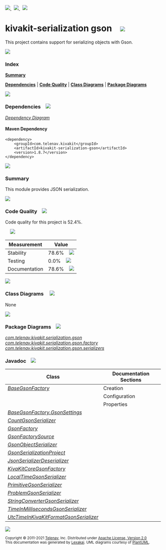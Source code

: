 [//]: # (start-user-text)

<a href="https://www.kivakit.org">
<img src="https://telenav.github.io/telenav-assets/images/icons/web-32.png" srcset="https://telenav.github.io/telenav-assets/images/icons/web-32-2x.png 2x"/>
</a>
&nbsp;
<a href="https://twitter.com/openkivakit">
<img src="https://telenav.github.io/telenav-assets/images/logos/twitter/twitter-32.png" srcset="https://telenav.github.io/telenav-assets/images/logos/twitter/twitter-32-2x.png 2x"/>
</a>
&nbsp;
<a href="https://kivakit.zulipchat.com">
<img src="https://telenav.github.io/telenav-assets/images/logos/zulip/zulip-32.png" srcset="https://telenav.github.io/telenav-assets/images/logos/zulip/zulip-32-2x.png 2x"/>
</a>

[//]: # (end-user-text)

# kivakit-serialization gson &nbsp;&nbsp; <img src="https://telenav.github.io/telenav-assets/images/icons/communicate-64.png" srcset="https://telenav.github.io/telenav-assets/images/icons/communicate-64-2x.png 2x"/>

This project contains support for serializing objects with Gson.

<img src="https://telenav.github.io/telenav-assets/images/separators/horizontal-line-512.png" srcset="https://telenav.github.io/telenav-assets/images/separators/horizontal-line-512-2x.png 2x"/>

### Index

[**Summary**](#summary)  

[**Dependencies**](#dependencies) | [**Code Quality**](#code-quality) | [**Class Diagrams**](#class-diagrams) | [**Package Diagrams**](#package-diagrams)

<img src="https://telenav.github.io/telenav-assets/images/separators/horizontal-line-512.png" srcset="https://telenav.github.io/telenav-assets/images/separators/horizontal-line-512-2x.png 2x"/>

### Dependencies <a name="dependencies"></a> &nbsp;&nbsp; <img src="https://telenav.github.io/telenav-assets/images/icons/dependencies-32.png" srcset="https://telenav.github.io/telenav-assets/images/icons/dependencies-32-2x.png 2x"/>

[*Dependency Diagram*](https://www.kivakit.org/1.8.7/lexakai/kivakit/kivakit-serialization/gson/documentation/diagrams/dependencies.svg)

#### Maven Dependency

    <dependency>
        <groupId>com.telenav.kivakit</groupId>
        <artifactId>kivakit-serialization-gson</artifactId>
        <version>1.8.7</version>
    </dependency>

<img src="https://telenav.github.io/telenav-assets/images/separators/horizontal-line-128.png" srcset="https://telenav.github.io/telenav-assets/images/separators/horizontal-line-128-2x.png 2x"/>

[//]: # (start-user-text)

### Summary <a name = "summary"></a>

This module provides JSON serialization.

[//]: # (end-user-text)

<img src="https://telenav.github.io/telenav-assets/images/separators/horizontal-line-128.png" srcset="https://telenav.github.io/telenav-assets/images/separators/horizontal-line-128-2x.png 2x"/>

### Code Quality <a name="code-quality"></a> &nbsp;&nbsp; <img src="https://telenav.github.io/telenav-assets/images/icons/ruler-32.png" srcset="https://telenav.github.io/telenav-assets/images/icons/ruler-32-2x.png 2x"/>

Code quality for this project is 52.4%.  
  
&nbsp; &nbsp; <img src="https://telenav.github.io/telenav-assets/images/meters/meter-50-96.png" srcset="https://telenav.github.io/telenav-assets/images/meters/meter-50-96-2x.png 2x"/>

| Measurement   | Value                    |
|---------------|--------------------------|
| Stability     | 78.6%&nbsp; &nbsp; <img src="https://telenav.github.io/telenav-assets/images/meters/meter-80-96.png" srcset="https://telenav.github.io/telenav-assets/images/meters/meter-80-96-2x.png 2x"/>     |
| Testing       | 0.0%&nbsp; &nbsp; <img src="https://telenav.github.io/telenav-assets/images/meters/meter-0-96.png" srcset="https://telenav.github.io/telenav-assets/images/meters/meter-0-96-2x.png 2x"/>       |
| Documentation | 78.6%&nbsp; &nbsp; <img src="https://telenav.github.io/telenav-assets/images/meters/meter-80-96.png" srcset="https://telenav.github.io/telenav-assets/images/meters/meter-80-96-2x.png 2x"/> |

<img src="https://telenav.github.io/telenav-assets/images/separators/horizontal-line-128.png" srcset="https://telenav.github.io/telenav-assets/images/separators/horizontal-line-128-2x.png 2x"/>

### Class Diagrams <a name="class-diagrams"></a> &nbsp; &nbsp; <img src="https://telenav.github.io/telenav-assets/images/icons/diagram-40.png" srcset="https://telenav.github.io/telenav-assets/images/icons/diagram-40-2x.png 2x"/>

None

<img src="https://telenav.github.io/telenav-assets/images/separators/horizontal-line-128.png" srcset="https://telenav.github.io/telenav-assets/images/separators/horizontal-line-128-2x.png 2x"/>

### Package Diagrams <a name="package-diagrams"></a> &nbsp;&nbsp; <img src="https://telenav.github.io/telenav-assets/images/icons/box-24.png" srcset="https://telenav.github.io/telenav-assets/images/icons/box-24-2x.png 2x"/>

[*com.telenav.kivakit.serialization.gson*](https://www.kivakit.org/1.8.7/lexakai/kivakit/kivakit-serialization/gson/documentation/diagrams/com.telenav.kivakit.serialization.gson.svg)  
[*com.telenav.kivakit.serialization.gson.factory*](https://www.kivakit.org/1.8.7/lexakai/kivakit/kivakit-serialization/gson/documentation/diagrams/com.telenav.kivakit.serialization.gson.factory.svg)  
[*com.telenav.kivakit.serialization.gson.serializers*](https://www.kivakit.org/1.8.7/lexakai/kivakit/kivakit-serialization/gson/documentation/diagrams/com.telenav.kivakit.serialization.gson.serializers.svg)

### Javadoc <a name="code-quality"></a> &nbsp;&nbsp; <img src="https://telenav.github.io/telenav-assets/images/icons/books-24.png" srcset="https://telenav.github.io/telenav-assets/images/icons/books-24-2x.png 2x"/>

| Class | Documentation Sections  |
|-------|-------------------------|
| [*BaseGsonFactory*](https://www.kivakit.org/1.8.7/javadoc/kivakit/kivakit-serialization-gson/com/telenav/kivakit/serialization/gson/factory/BaseGsonFactory.html) | Creation |  
| | Configuration |  
| | Properties |  
| [*BaseGsonFactory.GsonSettings*](https://www.kivakit.org/1.8.7/javadoc/kivakit/kivakit-serialization-gson/com/telenav/kivakit/serialization/gson/factory/BaseGsonFactory.GsonSettings.html) |  |  
| [*CountGsonSerializer*](https://www.kivakit.org/1.8.7/javadoc/kivakit/kivakit-serialization-gson/com/telenav/kivakit/serialization/gson/serializers/CountGsonSerializer.html) |  |  
| [*GsonFactory*](https://www.kivakit.org/1.8.7/javadoc/kivakit/kivakit-serialization-gson/com/telenav/kivakit/serialization/gson/factory/GsonFactory.html) |  |  
| [*GsonFactorySource*](https://www.kivakit.org/1.8.7/javadoc/kivakit/kivakit-serialization-gson/com/telenav/kivakit/serialization/gson/factory/GsonFactorySource.html) |  |  
| [*GsonObjectSerializer*](https://www.kivakit.org/1.8.7/javadoc/kivakit/kivakit-serialization-gson/com/telenav/kivakit/serialization/gson/GsonObjectSerializer.html) |  |  
| [*GsonSerializationProject*](https://www.kivakit.org/1.8.7/javadoc/kivakit/kivakit-serialization-gson/com/telenav/kivakit/serialization/gson/GsonSerializationProject.html) |  |  
| [*JsonSerializerDeserializer*](https://www.kivakit.org/1.8.7/javadoc/kivakit/kivakit-serialization-gson/com/telenav/kivakit/serialization/gson/factory/JsonSerializerDeserializer.html) |  |  
| [*KivaKitCoreGsonFactory*](https://www.kivakit.org/1.8.7/javadoc/kivakit/kivakit-serialization-gson/com/telenav/kivakit/serialization/gson/factory/KivaKitCoreGsonFactory.html) |  |  
| [*LocalTimeGsonSerializer*](https://www.kivakit.org/1.8.7/javadoc/kivakit/kivakit-serialization-gson/com/telenav/kivakit/serialization/gson/serializers/LocalTimeGsonSerializer.html) |  |  
| [*PrimitiveGsonSerializer*](https://www.kivakit.org/1.8.7/javadoc/kivakit/kivakit-serialization-gson/com/telenav/kivakit/serialization/gson/PrimitiveGsonSerializer.html) |  |  
| [*ProblemGsonSerializer*](https://www.kivakit.org/1.8.7/javadoc/kivakit/kivakit-serialization-gson/com/telenav/kivakit/serialization/gson/serializers/ProblemGsonSerializer.html) |  |  
| [*StringConverterGsonSerializer*](https://www.kivakit.org/1.8.7/javadoc/kivakit/kivakit-serialization-gson/com/telenav/kivakit/serialization/gson/serializers/StringConverterGsonSerializer.html) |  |  
| [*TimeInMillisecondsGsonSerializer*](https://www.kivakit.org/1.8.7/javadoc/kivakit/kivakit-serialization-gson/com/telenav/kivakit/serialization/gson/serializers/TimeInMillisecondsGsonSerializer.html) |  |  
| [*UtcTimeInKivaKitFormatGsonSerializer*](https://www.kivakit.org/1.8.7/javadoc/kivakit/kivakit-serialization-gson/com/telenav/kivakit/serialization/gson/serializers/UtcTimeInKivaKitFormatGsonSerializer.html) |  |  

[//]: # (start-user-text)



[//]: # (end-user-text)

<img src="https://telenav.github.io/telenav-assets/images/separators/horizontal-line-512.png" srcset="https://telenav.github.io/telenav-assets/images/separators/horizontal-line-512-2x.png 2x"/>

<sub>Copyright &#169; 2011-2021 [Telenav](https://telenav.com), Inc. Distributed under [Apache License, Version 2.0](LICENSE)</sub>  
<sub>This documentation was generated by [Lexakai](https://lexakai.org). UML diagrams courtesy of [PlantUML](https://plantuml.com).</sub>
